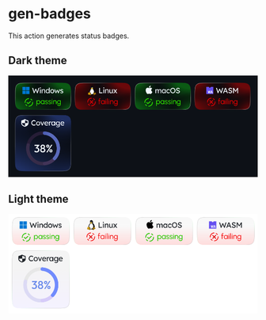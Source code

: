 # gen-badges

This action generates status badges.

## Dark theme

![Dark badges](images/badges_dark.png)

## Light theme

![Light badges](images/badges_light.png)
